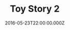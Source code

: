 ---
title: "Toy Story 2"
year: 1999
date: 2016-05-23T22:00:00.000Z
permalink: /almanac/movies/2016-05-23-toy-story-2/index.html
rating: 3
tmdbid: 863
---